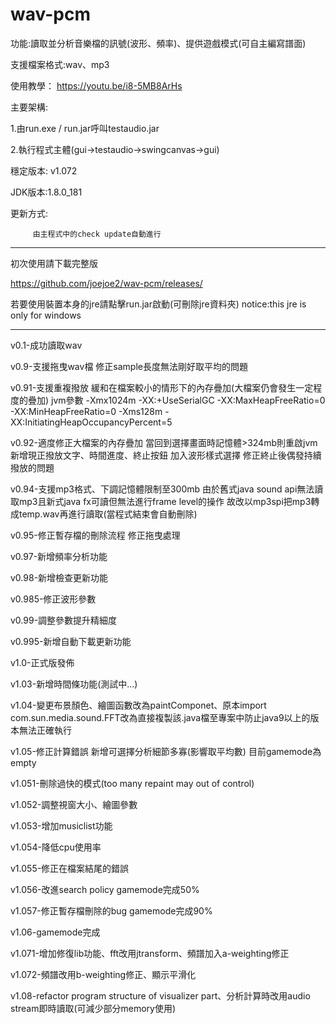 # wav-pcm

功能:讀取並分析音樂檔的訊號(波形、頻率)、提供遊戲模式(可自主編寫譜面)

支援檔案格式:wav、mp3

使用教學： https://youtu.be/i8-5MB8ArHs

主要架構:

  1.由run.exe / run.jar呼叫testaudio.jar

  2.執行程式主體(gui->testaudio->swingcanvas->gui)



穩定版本: v1.072

JDK版本:1.8.0_181


更新方式:
         
         由主程式中的check update自動進行
         
----------------------------------------------------------------------------------------------------------------------------------------

初次使用請下載完整版

https://github.com/joejoe2/wav-pcm/releases/


若要使用裝置本身的jre請點擊run.jar啟動(可刪除jre資料夾)
notice:this jre is only for windows

--------------------------------------------------------------------------------------------------------------------------------------
v0.1-成功讀取wav

v0.9-支援拖曳wav檔 修正sample長度無法剛好取平均的問題

v0.91-支援重複撥放 緩和在檔案較小的情形下的內存疊加(大檔案仍會發生一定程度的疊加)  jvm參數 -Xmx1024m  -XX:+UseSerialGC -XX:MaxHeapFreeRatio=0 -XX:MinHeapFreeRatio=0 -Xms128m -XX:InitiatingHeapOccupancyPercent=5

v0.92-適度修正大檔案的內存疊加 當回到選擇畫面時記憶體>324mb則重啟jvm 新增現正撥放文字、時間進度、終止按鈕  加入波形樣式選擇  修正終止後偶發持續撥放的問題

v0.94-支援mp3格式、下調記憶體限制至300mb   由於舊式java sound api無法讀取mp3且新式java fx可讀但無法進行frame level的操作 故改以mp3spi把mp3轉成temp.wav再進行讀取(當程式結束會自動刪除)

v0.95-修正暫存檔的刪除流程 修正拖曳處理

v0.97-新增頻率分析功能

v0.98-新增檢查更新功能

v0.985-修正波形參數

v0.99-調整參數提升精細度

v0.995-新增自動下載更新功能

v1.0-正式版發佈

v1.03-新增時間條功能(測試中...)

v1.04-變更布景顏色、繪圖函數改為paintComponet、原本import com.sun.media.sound.FFT改為直接複製該.java檔至專案中防止java9以上的版本無法正確執行 

v1.05-修正計算錯誤 新增可選擇分析細節多寡(影響取平均數)   目前gamemode為empty

v1.051-刪除過快的模式(too many repaint may out of control)

v1.052-調整視窗大小、繪圖參數

v1.053-增加musiclist功能

v1.054-降低cpu使用率

v1.055-修正在檔案結尾的錯誤

v1.056-改進search policy  gamemode完成50%

v1.057-修正暫存檔刪除的bug  gamemode完成90%

v1.06-gamemode完成

v1.071-增加修復lib功能、fft改用jtransform、頻譜加入a-weighting修正

v1.072-頻譜改用b-weighting修正、顯示平滑化

v1.08-refactor program structure of visualizer part、分析計算時改用audio stream即時讀取(可減少部分memory使用)
